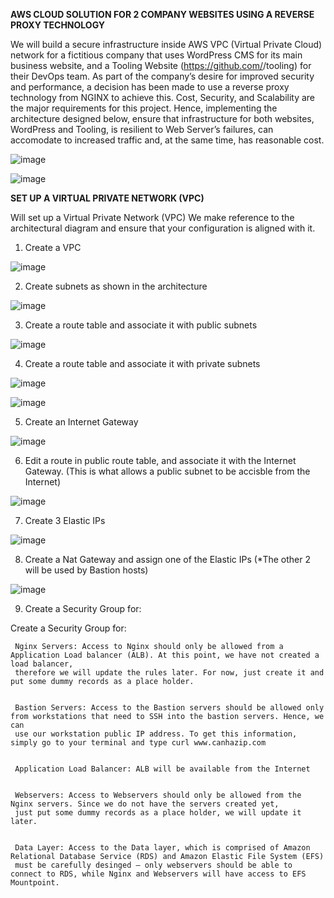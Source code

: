 **AWS CLOUD SOLUTION FOR 2 COMPANY WEBSITES USING A REVERSE PROXY TECHNOLOGY**

We will build a secure infrastructure inside AWS VPC (Virtual Private Cloud) network for a fictitious company  that uses WordPress CMS for its main business website, and a Tooling Website (https://github.com/<your-name>/tooling) for their DevOps team. As part of the company’s desire for improved security and performance, a decision has been made to use a reverse proxy technology from NGINX to achieve this.
Cost, Security, and Scalability are the major requirements for this project. Hence, implementing the architecture designed below, ensure that infrastructure for both websites, WordPress and Tooling, is resilient to Web Server’s failures, can accomodate to increased traffic and, at the same time, has reasonable cost.
  
![image](https://user-images.githubusercontent.com/67065306/136455349-9646ab29-7828-4432-a69b-626caa3a7322.png)
  
  
![image](https://user-images.githubusercontent.com/67065306/136625145-421d6470-e0a5-4154-962a-3aedd3bd44bb.png)

  
 **SET UP A VIRTUAL PRIVATE NETWORK (VPC)**
  
  Will set up a Virtual Private Network (VPC)
  We make reference to the architectural diagram and ensure that your configuration is aligned with it.

  1. Create a VPC
  
  ![image](https://user-images.githubusercontent.com/67065306/136627813-81ddaaf4-fc74-4d7f-a370-147c8f6fcc7f.png)

  2. Create subnets as shown in the architecture
  
  ![image](https://user-images.githubusercontent.com/67065306/137033087-47f4b85e-ba38-423b-b8d5-fe6253a83b39.png)

    
  3. Create a route table and associate it with public subnets
  
  ![image](https://user-images.githubusercontent.com/67065306/137033035-543a2262-42e6-45b6-8294-d9b9d7516e17.png)

    
  4. Create a route table and associate it with private subnets
  
  ![image](https://user-images.githubusercontent.com/67065306/137033489-b7cd7b57-98d1-4f92-829a-c92695381902.png)

  ![image](https://user-images.githubusercontent.com/67065306/137033533-8231ef84-b855-4578-b5ad-5949b16dda16.png)

    
  5. Create an Internet Gateway
  
 ![image](https://user-images.githubusercontent.com/67065306/137033662-e570c753-a550-469b-94af-c64a7aa7b4a1.png)
  
 6. Edit a route in public route table, and associate it with the Internet Gateway. (This is what allows a public subnet to be accisble from the Internet)

 ![image](https://user-images.githubusercontent.com/67065306/137033742-0c89255e-e489-4775-8b16-b9bdceeeea84.png)

    
  7. Create 3 Elastic IPs
  
  ![image](https://user-images.githubusercontent.com/67065306/137035302-a1d5f516-2753-4c60-b68a-b1f33f997507.png)

  8. Create a Nat Gateway and assign one of the Elastic IPs (*The other 2 will be used by Bastion hosts)
  
  ![image](https://user-images.githubusercontent.com/67065306/137035757-96bf6fe2-fe7f-4535-b9f6-5d4a1dc22528.png)
  
  9. Create a Security Group for:

   Create a Security Group for:

     Nginx Servers: Access to Nginx should only be allowed from a Application Load balancer (ALB). At this point, we have not created a load balancer, 
     therefore we will update the rules later. For now, just create it and put some dummy records as a place holder.
  
  
     Bastion Servers: Access to the Bastion servers should be allowed only from workstations that need to SSH into the bastion servers. Hence, we can 
     use our workstation public IP address. To get this information, simply go to your terminal and type curl www.canhazip.com
  
  
     Application Load Balancer: ALB will be available from the Internet
  
  
     Webservers: Access to Webservers should only be allowed from the Nginx servers. Since we do not have the servers created yet, 
     just put some dummy records as a place holder, we will update it later.
  
  
     Data Layer: Access to the Data layer, which is comprised of Amazon Relational Database Service (RDS) and Amazon Elastic File System (EFS) 
     must be carefully desinged – only webservers should be able to connect to RDS, while Nginx and Webservers will have access to EFS Mountpoint.
  
